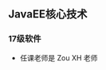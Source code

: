<!--
 * @Author: your name
 * @Date: 2021-05-15 10:09:54
 * @LastEditTime: 2021-05-15 10:30:41
 * @LastEditors: your name
 * @Description: In User Settings Edit
 * @FilePath: \NENU-Courses\JavaEE核心技术\README.md
-->
## JavaEE核心技术
### 17级软件
- 任课老师是 Zou XH 老师